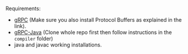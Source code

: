Requirements:
- [gRPC](https://grpc.io/docs/quickstart/cpp.html) (Make sure you also install Protocol Buffers as explained in the link).
- [gRPC-Java](https://github.com/grpc/grpc-java/tree/master/compiler) (Clone whole repo first then follow instructions in the `compiler` folder)
- java and javac working installations.
